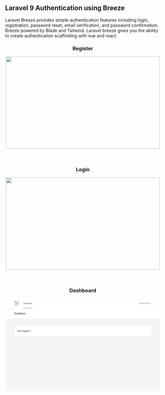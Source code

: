 

## Laravel 9 Authentication using Breeze 

Laravel Breeze provides simple authentication features including login, registration, password reset, email verification, and password confirmation. Breeze powered by Blade and Tailwind. Laravel breeze gives you the ability to create authentication scaffolding with vue and react.

 <h3 style="text-align:center">Register</h3>

 <p align="center"><a h target="_blank"><img src="https://github.com/MogahidGaffar/Laravel-Auth-using-Breeze/blob/main/public/screenshots/register" height="300" width="500" ></a></p></br>

 <h3 style="text-align:center">Login</h3>

 <p align="center"><a  target="_blank"><img src="https://github.com/MogahidGaffar/Laravel-Auth-using-Breeze/blob/main/public/screenshots/login" height="300" width="500"></a></p></br>
 <h3 style="text-align:center">Dashboard</h3>

 <p align="center"><a  target="_blank"><img src="https://github.com/MogahidGaffar/Laravel-Auth-using-Breeze/blob/main/public/screenshots/dashboard.webp" height="300" width="500"></a></p></br>

